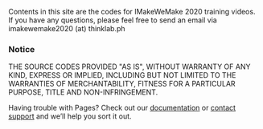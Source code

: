 Contents in this site are the codes for IMakeWeMake 2020 training videos. If you have any questions, please feel free to send an email via imakewemake2020 (at) thinklab.ph

### Notice

THE SOURCE CODES PROVIDED "AS IS", WITHOUT WARRANTY OF ANY KIND, EXPRESS OR IMPLIED, INCLUDING BUT NOT LIMITED TO THE WARRANTIES OF MERCHANTABILITY, FITNESS FOR A PARTICULAR PURPOSE, TITLE AND NON-INFRINGEMENT.

Having trouble with Pages? Check out our [documentation](https://docs.github.com/categories/github-pages-basics/) or [contact support](https://github.com/contact) and we’ll help you sort it out.

